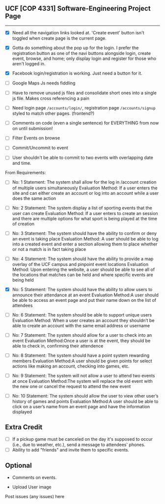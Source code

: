 ## UCF [COP 4331] Software-Engineering Project Page 
-------------------------

- [X] Need all the navigation links looked at. 'Create event' button isn't toggled when create page is the current page.

- [X] Gotta do something about the pop up for the login. I prefer the registration button as one of the navi buttons alongside login, create event, browse, and home; only display login and register for those who aren't logged in.

- [X] Facebook login/registration is working.  Just need a button for it.

- [ ] Google Maps Js needs fiddling

- [ ] Have to remove unused js files and consolidate short ones into a single js file. Makes cross referencing a pain

- [ ] Need login page `/accounts/login/`, registration page `/accounts/signup` styled to match other pages. (frontend?)

 
- [ ] Comments on code (even a single sentence) for EVERYTHING from now on until submission!


- [ ] Filter Events on browse

- [ ] Commit/Uncommit to event

- [ ] User shouldn't be able to commit to two events with overlapping date and time.

From Requirements:

- [ ] No: 1
Statement: The system shall allow for the log in /account creation of multiple users simultaneously
Evaluation Method: If a user enters the site and can either create an account or log into an account while a user does the same action

- [ ] No: 2
Statement: The system display a list of sporting events that the user can create
Evaluation Method: If a user enters to create an session and there are multiple options for what sport is being played at the time of creation

- [ ] No: 3
Statement: The system should have the ability to confirm or deny an event is taking place
Evaluation Method: A user should be able to log into a created event and enter a section allowing them to place whether or not a match is in fact taking place

- [ ] No: 4
Statement: The system should have the ability to provide a map overlay of the UCF campus and pinpoint event locations
Evaluation Method: Upon entering the website, a user should be able to see all of the locations that matches can be held and where specific events are being held

- [X] No: 5
Statement: The system should have the ability to allow users to announce their attendance at an event 
Evaluation Method:A user should be able to access an event page and put their name down on the list of attendees

- [ ] No: 6
Statement: The system should be able to support unique users
Evaluation Method: When a user creates an account they shouldn’t be able to create an account with the same email address or username

- [ ] No: 7
Statement: The system should allow for a user to check into an event
Evaluation Method:Once a user is at the event, they should be able to check in, confirming their attendence

- [ ] No: 8
Statement: The system should have a point system rewarding members
Evaluation Method:A user should be given points for select actions like making an account, checking into games, etc.

- [ ] No: 9
Statement: The system will not allow a user to attend two events at once
Evaluation Method:The system will replace the old event with the new one or cancel the request to attend the new event 

- [ ] No: 10
Statement: The system should allow the user to view other user’s history of games and points
Evaluation Method:A user should be able to click on a user’s name from an event page and have the information displayed

## Extra Credit

- [ ] If a pickup game must be canceled on the day it's supposed to occur (i.e., due to weather, etc.), send a message to attendees' phones.
- [ ] Ability to add "friends" and invite them to specific events.

## Optional

- Comments on events.

- Upload User image

 

Post issues (any issues) here
